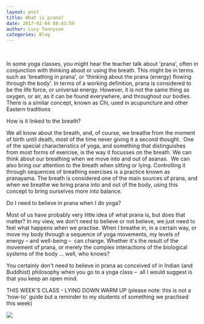 ```yaml
---
layout: post
title: What is prana?
date: 2017-02-04 08:43:59
author: Lucy Tennyson
categories: Blog
---
```



&nbsp;

In some yoga classes, you might hear the teacher talk about 'prana', often in conjunction with thinking about or using the breath. This might be in terms such as 'breathing in prana', or 'thinking about the prana (energy) flowing through the body'. In terms of a working definition, prana is considered to be the life force, or universal energy. However, it is not the same thing as oxygen, or air, as it can be found everywhere, and throughout our bodies. There is a similar concept, known as Chi, used in acupuncture and other Eastern traditions

How is it linked to the breath?

We all know about the breath, and, of course, we breathe from the moment of birth until death, most of the time never giving it a second thought.&nbsp; One of the special characteristics of yoga, and something that distinguishes from most forms of exercise, is the way it focusses on the breath. We can think about our breathing when we move into and out of asanas. &nbsp;We can also bring our attention to the breath when sitting or lying. Controlling it through sequences of breathing exercises is a practice known as pranayama. The breath is considered one of the main sources of prana, and when we breathe we bring prana into and out of the body, using this concept to bring ourselves more into balance.

Do I need to believe in prana when I do yoga?

Most of us have probably very little idea of what prana is, but does that matter? In my view, we don't need to believe or not believe, we just need to feel what happens when we practise. When I breathe in, in a certain way, or move my body through a sequence of yoga movements, my levels of energy – and well-being – &nbsp;can change. Whether it's the result of the movement of prana, or merely the complex interactions of the biological systems of the body … well, who knows?

You certainly don't need to believe in prana as conceived of in Indian (and Buddhist) philosophy when you go to a yoga class –&nbsp; all I would suggest is that you keep an open mind.

THIS WEEK'S CLASS - LYING DOWN WARM UP (please note: this is not a 'how-to' guide but a reminder to my students of something we practised this week)

![](http://www.lucytennyson.com/userfiles/Yogblog_lyingwarmup&#40;1&#41;.jpg)
